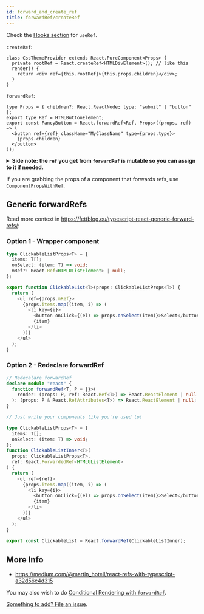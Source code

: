 ```yaml
---
id: forward_and_create_ref
title: forwardRef/createRef
---
```


Check the [Hooks section](https://github.com/typescript-cheatsheets/react-typescript-cheatsheet/blob/master/README.md#hooks) for `useRef`.

`createRef`:

```tsx
class CssThemeProvider extends React.PureComponent<Props> {
  private rootRef = React.createRef<HTMLDivElement>(); // like this
  render() {
    return <div ref={this.rootRef}>{this.props.children}</div>;
  }
}
```

`forwardRef`:

```tsx
type Props = { children?: React.ReactNode; type: "submit" | "button" };
export type Ref = HTMLButtonElement;
export const FancyButton = React.forwardRef<Ref, Props>((props, ref) => (
  <button ref={ref} className="MyClassName" type={props.type}>
    {props.children}
  </button>
));
```

<details>
<summary><b>Side note: the <code>ref</code> you get from <code>forwardRef</code> is mutable so you can assign to it if needed.</b></summary>

This was done [on purpose](https://github.com/DefinitelyTyped/DefinitelyTyped/pull/43265/). You can make it immutable if you have to - assign `React.Ref` if you want to ensure nobody reassigns it:

```tsx
type Props = { children?: React.ReactNode; type: "submit" | "button" };
export type Ref = HTMLButtonElement;
export const FancyButton = React.forwardRef(
  (
    props: Props,
    ref: React.Ref<Ref> // <-- here!
  ) => (
    <button ref={ref} className="MyClassName" type={props.type}>
      {props.children}
    </button>
  )
);
```

</details>

If you are grabbing the props of a component that forwards refs, use [`ComponentPropsWithRef`](https://github.com/DefinitelyTyped/DefinitelyTyped/blob/a05cc538a42243c632f054e42eab483ebf1560ab/types/react/index.d.ts#L770).

## Generic forwardRefs

Read more context in https://fettblog.eu/typescript-react-generic-forward-refs/:

### Option 1 - Wrapper component

```ts
type ClickableListProps<T> = {
  items: T[];
  onSelect: (item: T) => void;
  mRef?: React.Ref<HTMLUListElement> | null;
};

export function ClickableList<T>(props: ClickableListProps<T>) {
  return (
    <ul ref={props.mRef}>
      {props.items.map((item, i) => (
        <li key={i}>
          <button onClick={(el) => props.onSelect(item)}>Select</button>
          {item}
        </li>
      ))}
    </ul>
  );
}
```

### Option 2 - Redeclare forwardRef

```ts
// Redecalare forwardRef
declare module "react" {
  function forwardRef<T, P = {}>(
    render: (props: P, ref: React.Ref<T>) => React.ReactElement | null
  ): (props: P & React.RefAttributes<T>) => React.ReactElement | null;
}

// Just write your components like you're used to!

type ClickableListProps<T> = {
  items: T[];
  onSelect: (item: T) => void;
};
function ClickableListInner<T>(
  props: ClickableListProps<T>,
  ref: React.ForwardedRef<HTMLUListElement>
) {
  return (
    <ul ref={ref}>
      {props.items.map((item, i) => (
        <li key={i}>
          <button onClick={(el) => props.onSelect(item)}>Select</button>
          {item}
        </li>
      ))}
    </ul>
  );
}

export const ClickableList = React.forwardRef(ClickableListInner);
```

## More Info

- https://medium.com/@martin_hotell/react-refs-with-typescript-a32d56c4d315

You may also wish to do [Conditional Rendering with `forwardRef`](https://github.com/typescript-cheatsheets/react-typescript-cheatsheet/issues/167).

[Something to add? File an issue](https://github.com/typescript-cheatsheets/react-typescript-cheatsheet/issues/new).
